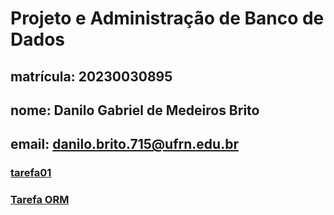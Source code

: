 # Projeto e Administração de Banco de Dados
## matrícula: 20230030895
## nome: Danilo Gabriel de Medeiros Brito
## email: danilo.brito.715@ufrn.edu.br
### [tarefa01](https://github.com/DaniloMano/Projeto-e-Administra-o-de-Banco-de-Dados/tree/main/tarefas/t01)
### [Tarefa ORM](tarefas\orm\tarefa-orm.md)
